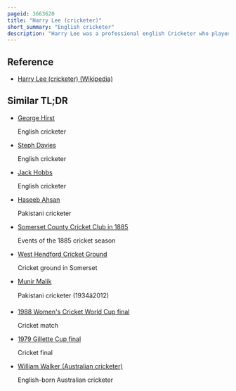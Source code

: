 ```yaml
---
pageid: 3663620
title: "Harry Lee (cricketer)"
short_summary: "English cricketer"
description: "Harry Lee was a professional english Cricketer who played First-Class Cricket for the Marylebone Cricket Club and the Middlesex County Cricket Club between 1911 and 1934. In 1931 he made one Test Appearance for England. An all-rounder Lee was a right-handed Batsman and spanned both off Break and slow-medium Pace with his Right Arm. He scored 1000 Runs in a Season on thirteen Occasions. Part of the County Championship winning Sides in 1920 and 1921, Lee aggregated 20,158 Runs and took 401 Wickets in First-Class Cricket."
---
```


## Reference

- [Harry Lee (cricketer) (Wikipedia)](https://en.wikipedia.org/?curid=3663620)

## Similar TL;DR

- [George Hirst](/tldr/en/george-hirst)

  English cricketer

- [Steph Davies](/tldr/en/steph-davies)

  English cricketer

- [Jack Hobbs](/tldr/en/jack-hobbs)

  English cricketer

- [Haseeb Ahsan](/tldr/en/haseeb-ahsan)

  Pakistani cricketer

- [Somerset County Cricket Club in 1885](/tldr/en/somerset-county-cricket-club-in-1885)

  Events of the 1885 cricket season

- [West Hendford Cricket Ground](/tldr/en/west-hendford-cricket-ground)

  Cricket ground in Somerset

- [Munir Malik](/tldr/en/munir-malik)

  Pakistani cricketer (1934â2012)

- [1988 Women's Cricket World Cup final](/tldr/en/1988-womens-cricket-world-cup-final)

  Cricket match

- [1979 Gillette Cup final](/tldr/en/1979-gillette-cup-final)

  Cricket final

- [William Walker (Australian cricketer)](/tldr/en/william-walker-australian-cricketer)

  English-born Australian cricketer
